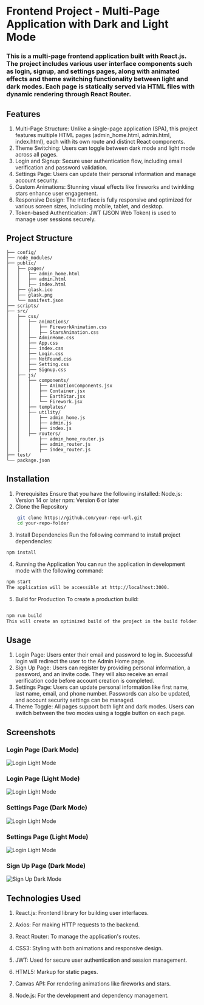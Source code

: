 # Frontend Project - Multi-Page Application with Dark and Light Mode
### This is a multi-page frontend application built with React.js. The project includes various user interface components such as login, signup, and settings pages, along with animated effects and theme switching functionality between light and dark modes. Each page is statically served via HTML files with dynamic rendering through React Router.

## Features
1. Multi-Page Structure: Unlike a single-page application (SPA), this project features multiple HTML pages (admin_home.html, admin.html, index.html), each with its own route and distinct React components.
2. Theme Switching: Users can toggle between dark mode and light mode across all pages.
3. Login and Signup: Secure user authentication flow, including email verification and password validation.
4. Settings Page: Users can update their personal information and manage account security.
5. Custom Animations: Stunning visual effects like fireworks and twinkling stars enhance user engagement.
6. Responsive Design: The interface is fully responsive and optimized for various screen sizes, including mobile, tablet, and desktop.
7. Token-based Authentication: JWT (JSON Web Token) is used to manage user sessions securely.

## Project Structure
```
├── config/
├── node_modules/
├── public/
│   ├── pages/
│   │   ├── admin_home.html
│   │   ├── admin.html
│   │   ├── index.html
│   ├── glask.ico
│   ├── glask.png
│   └── manifest.json
├── scripts/
├── src/
│   ├── css/
│   │   ├── animations/
│   │   │   ├── FireworkAnimation.css
│   │   │   ├── StarsAnimation.css
│   │   ├── AdminHome.css
│   │   ├── App.css
│   │   ├── index.css
│   │   ├── Login.css
│   │   ├── NotFound.css
│   │   ├── Setting.css
│   │   ├── Signup.css
│   ├── js/
│   │   ├── components/
│   │   │   ├── AnimationComponents.jsx
│   │   │   ├── Container.jsx
│   │   │   ├── EarthStar.jsx
│   │   │   └── Firework.jsx
│   │   ├── templates/
│   │   ├── utility/
│   │   │   ├── admin_home.js
│   │   │   ├── admin.js
│   │   │   ├── index.js
│   │   ├── routers/
│   │       ├── admin_home_router.js
│   │       ├── admin_router.js
│   │       ├── index_router.js
├── test/
└── package.json
```

## Installation
1. Prerequisites
Ensure that you have the following installed:
Node.js: Version 14 or later
npm: Version 6 or later
2. Clone the Repository
```bash
    git clone https://github.com/your-repo-url.git
    cd your-repo-folder
```
3. Install Dependencies Run the following command to install project dependencies:
```bash
npm install
```
4. Running the Application
You can run the application in development mode with the following command:
```bash
npm start
The application will be accessible at http://localhost:3000.
```
5. Build for Production
To create a production build:
```bash

npm run build
This will create an optimized build of the project in the build folder.
```

## Usage
1. Login Page:
Users enter their email and password to log in. Successful login will redirect the user to the Admin Home page.
2. Sign Up Page:
Users can register by providing personal information, a password, and an invite code. They will also receive an email verification code before account creation is completed.
3. Settings Page:
Users can update personal information like first name, last name, email, and phone number. Passwords can also be updated, and account security settings can be managed.
4. Theme Toggle:
All pages support both light and dark modes. Users can switch between the two modes using a toggle button on each page.

## Screenshots
### Login Page (Dark Mode)
![Login Light Mode](preview/login-light.png)
### Login Page (Light Mode)
![Login Light Mode](preview/login-dark.png)
### Settings Page (Dark Mode)
![Login Light Mode](preview/1.png)
### Settings Page (Light Mode)
![Login Light Mode](preview/2.png)
### Sign Up Page (Dark Mode)

![Sign Up Dark Mode](preview/signup-dark-mode.png)

## Technologies Used
1. React.js: Frontend library for building user interfaces.

2. Axios: For making HTTP requests to the backend.

3. React Router: To manage the application's routes.

4. CSS3: Styling with both animations and responsive design.

5. JWT: Used for secure user authentication and session management.

6. HTML5: Markup for static pages.

7. Canvas API: For rendering animations like fireworks and stars.

8. Node.js: For the development and dependency management.